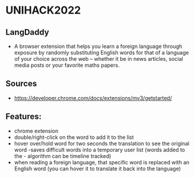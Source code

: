 # UNIHACK2022 #
## LangDaddy ##
- A browser extension that helps you learn a foreign language through exposure by randomly substituting English words for that of a language of your choice across the web – whether it be in news articles, social media posts or your favorite maths papers. 
## Sources ##
- https://developer.chrome.com/docs/extensions/mv3/getstarted/      
## Features: ##
- chrome extension
- double/right-click on the word to add it to the list
- hover over/hold word for two seconds the translation to see the original word -saves difficult words into a temporary user list (words added to the - algorithm can be timeline tracked)
- when reading a foreign language, that specific word is replaced with an English word (you can hover it to translate it back into the language)
